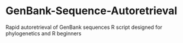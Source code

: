 # GenBank-Sequence-Autoretrieval
Rapid autoretrieval of GenBank sequences
R script designed for phylogenetics and R beginners
